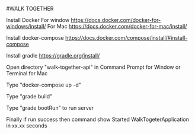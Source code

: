#WALK TOGETHER

Install Docker For window https://docs.docker.com/docker-for-windows/install/ For Mac https://docs.docker.com/docker-for-mac/install/

Install docker-compose https://docs.docker.com/compose/install/#install-compose

Install gradle https://gradle.org/install/

Open directory "walk-together-api" in Command Prompt for Window or Terminal for Mac

Type "docker-compose up -d"

Type "grade build"

Type "grade bootRun" to run server

Finally if run success then command show Started WalkTogeterApplication in xx.xx seconds
